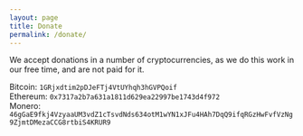 ```yaml
---
layout: page
title: Donate
permalink: /donate/
---
```


We accept donations in a number of cryptocurrencies, as we do this work in our free time, and are not paid for it.

Bitcoin: ```1GRjxdtim2pDJeFTj4VtUYhqh3hGVPQoif```  
Ethereum: ```0x7317a2b7a631a1811d629ea22997be1743d4f972```  
Monero: ```46gGaE9fkj4VzyaaUM3vdZ1cTsvdNds634otM1wYN1xJFu4HAh7DqQ9ifqRGzHwFvfVzNg9ZjmtDMezaCCG8rtbiS4KRUR9```
